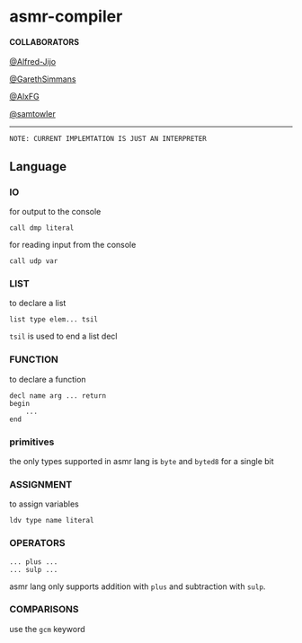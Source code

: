 # asmr-compiler

#### COLLABORATORS
[@Alfred-Jijo](https://github.com/Alfred-Jijo)

[@GarethSimmans](https://github.com/GarethSimmans)

[@AlxFG](https://github.com/AlxFG)

[@samtowler](https://github.com/samtowler)

---
`NOTE: CURRENT IMPLEMTATION IS JUST AN INTERPRETER`
## Language

### IO
for output to the console
```asmr
call dmp literal
```
for reading input from the console
```asmr
call udp var
```

### LIST

to declare a list 
```asmr
list type elem... tsil
```
`tsil` is used to end a list decl

### FUNCTION
to declare a function
```asmr
decl name arg ... return 
begin
    ...
end
```

### primitives
the only types supported in asmr lang is `byte` and `byted8` for a single bit

### ASSIGNMENT
to assign variables
```asmr
ldv type name literal
```

### OPERATORS
```asmr
... plus ...
... sulp ...
```
asmr lang only supports addition with `plus`
and subtraction with `sulp`.

### COMPARISONS
use the `gcm` keyword 
